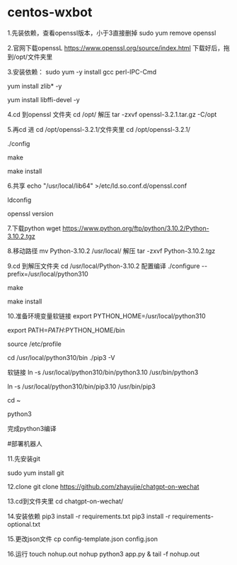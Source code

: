 # centos-wxbot
1.先装依赖，查看openssl版本，小于3直接删掉 sudo yum remove openssl

2.官网下载openssL  https://www.openssl.org/source/index.html
下载好后，拖到/opt/文件夹里

3.安装依赖：
sudo yum -y install gcc perl-IPC-Cmd

yum install zlib* -y

yum install libffi-devel -y

4.cd 到openssl 文件夹
cd /opt/
解压
tar -zxvf openssl-3.2.1.tar.gz -C/opt

5.再cd 进   cd /opt/openssl-3.2.1/文件夹里
cd /opt/openssl-3.2.1/

./config


make


make install

6.共享
echo "/usr/local/lib64" >/etc/ld.so.conf.d/openssl.conf

ldconfig

openssl version

7.下载python
wget https://www.python.org/ftp/python/3.10.2/Python-3.10.2.tgz

8.移动路径
mv Python-3.10.2 /usr/local/
解压
tar -zxvf Python-3.10.2.tgz

9.cd 到解压文件夹
cd /usr/local/Python-3.10.2
配置编译
./configure --prefix=/usr/local/python310


make


make install

10.准备环境变量软链接
export PYTHON_HOME=/usr/local/python310

export PATH=$PATH:$PYTHON_HOME/bin

source /etc/profile

cd /usr/local/python310/bin
./pip3 -V

软链接
ln -s /usr/local/python310/bin/python3.10  /usr/bin/python3

ln -s /usr/local/python310/bin/pip3.10  /usr/bin/pip3

cd ~

python3

完成python3编译

#部署机器人

11.先安装git

sudo yum install git

12.clone
git clone https://github.com/zhayujie/chatgpt-on-wechat

13.cd到文件夹里
cd chatgpt-on-wechat/

14.安装依赖
pip3 install -r requirements.txt
pip3 install -r requirements-optional.txt

15.更改json文件
cp config-template.json config.json

16.运行
touch nohup.out
nohup python3 app.py & tail -f nohup.out
